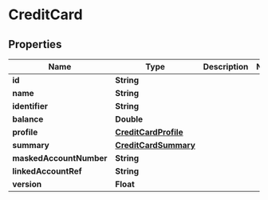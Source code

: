 

# CreditCard


## Properties

| Name | Type | Description | Notes |
|------------ | ------------- | ------------- | -------------|
|**id** | **String** |  |  |
|**name** | **String** |  |  |
|**identifier** | **String** |  |  |
|**balance** | **Double** |  |  |
|**profile** | [**CreditCardProfile**](CreditCardProfile.md) |  |  |
|**summary** | [**CreditCardSummary**](CreditCardSummary.md) |  |  |
|**maskedAccountNumber** | **String** |  |  |
|**linkedAccountRef** | **String** |  |  |
|**version** | **Float** |  |  |



